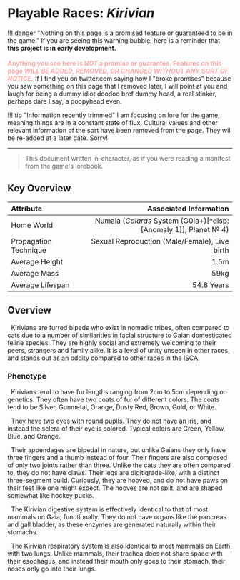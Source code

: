 # Playable Races: *Kirivian*

!!! danger "Nothing on this page is a promised feature or guaranteed to be in the game."
    If you are seeing this warning bubble, here is a reminder that **this project is in early development.**<br/>
    <br/>
    <span style="color:#faa">**Anything you see here is *NOT* a promise or guarantee. Features on this page *WILL BE ADDED, REMOVED, OR CHANGED WITHOUT ANY SORT OF NOTICE.***</span> If I find you on twitter.com saying how I "broke promises" because you saw something on this page that I removed later, I will point at you and laugh for being a dummy idiot doodoo bref dummy head, a real stinker, perhaps dare I say, a poopyhead even.</span>

!!! tip "Information recently trimmed"
    I am focusing on lore for the game, meaning things are in a constant state of flux. Cultural values and other relevant information of the sort have been removed from the page. They will be re-added at a later date. Sorry!

***

> This document written in-character, as if you were reading a manifest from the game's lorebook.

## Key Overview
| Attribute  | Associated Information  |
| :--------- | ----------------: |
| Home World | Numala (*Colaras* System (G0Ia+)[^disp:&#x5B;Anomaly&#x20;1&#x5D;], Planet № 4) |
| Propagation Technique | Sexual Reproduction (Male/Female), Live birth |
| Average Height | 1.5m |
| Average Mass | 59kg |
| Average Lifespan | 54.8 Years |

## Overview

&nbsp;&nbsp;Kirivians are furred bipeds who exist in nomadic tribes, often compared to cats due to a number of similarities in facial structure to Gaian domesticated feline species. They are highly social and extremely welcoming to their peers, strangers and family alike. It is a level of unity unseen in other races, and stands out as an oddity compared to other races in the [ISCA](../other-lore/isca.md).

### Phenotype

&nbsp;&nbsp;Kirivians tend to have fur lengths ranging from 2cm to 5cm depending on genetics. They often have two coats of fur of different colors. The coats tend to be Silver, Gunmetal, Orange, Dusty Red, Brown, Gold, or White.

&nbsp;&nbsp;They have two eyes with round pupils. They do not have an iris, and instead the sclera of their eye is colored. Typical colors are Green, Yellow, Blue, and Orange.

&nbsp;&nbsp;Their appendages are bipedal in nature, but unlike Gaians they only have three fingers and a thumb instead of four. Their fingers are also composed of only two joints rather than three. Unlike the cats they are often compared to, they do not have claws. Their legs are digitigrade-like, with a distinct three-segment build. Curiously, they are hooved, and do not have paws on their feet like one might expect. The hooves are not split, and are shaped somewhat like hockey pucks.

&nbsp;&nbsp;The Kirivian digestive system is effectively identical to that of most mammals on Gaia, functionally. They do not have organs like the pancreas and gall bladder, as these enzymes are generated naturally within their stomachs.

&nbsp;&nbsp;The Kirivian respiratory system is also identical to most mammals on Earth, with two lungs. Unlike mammals, their trachea does not share space with their esophagus, and instead their mouth only goes to their stomach, their noses only go into their lungs.

<!--

## Home World

&nbsp;&nbsp;Their home world, Numala, is in a particularly interesting state. It is currently in the process of recovering from an ecological disaster. A coronal mass ejection from their star directly hit their home planet, destroying its magnetic field. Most of the world's oceans and atmosphere were removed by solar winds, turning the planet into a desert comprised from the sand that was once the ocean floor. Plant life could not sustain itself under the harsh radiation of the star, and was quick to die, as were most animals that fed on the plants. The only life to survive was the fungi, which commonly resided in caves or places otherwise protected from solar radiation.

&nbsp;&nbsp;The most intriguing part of their planet is its water cycle. The current state of the world causes there to be a perpetual, though thin, cloud cover over all of its skies. It is constantly around 80% relative humidity, yet rain is extremely rare. From space, the planet looks like a shiny glass ball, but from within, an even more beautiful wavy sky with sun rays peeking through thinner sections of the cloud layer exists, almost in a manner similar to looking up through the surface of water.

&nbsp;&nbsp;In place of the now extinct plant life, photosynthesizing fungi dominate the world, primarily growing on what is left of the elevated land masses. Unlike earth fungi, these have not evolved for aggressive growth strategies, and thus remain relatively isolated. The fungi are somewhat toxic, but are often harvested and cultivated for dye and processed into safe food due to their beautiful red, violet, blue, and green pigments and otherwise nutritious properties.

<small>Moodboard sources: *[Furality Convention: Sylva Treehouse Village](https://vrchat.com/home/world/wrld_c84eaf46-07ec-4d79-8a4c-a64e2d5415c3/info)* (* strongly recommended that you visit in VRChat rather than just looking at the world. PC suggested.)</small>

## Culture and Standards

### *The Day of Clear Skies*

&nbsp;&nbsp;Despite their technological advancements, Kirivians still prefer tribal life. They exhibit a rather unique behavior in that they have only a couple dozen cities on the world, and these cities do not contain residencies. Instead, a city is seen more as a tool, with publicly usable stations and booths where travelers and visitors can temporarily run businesses and commune with their peers. Culturally, staying in any one place is seen as an oddity that previously held a connotation of bad luck, but which has become more and more normal especially with their membership in the ISCA.

&nbsp;&nbsp;Every solar cycle, over the span of a couple days, the alignment of the world rotates to a point where their star aims through a very specific weak spot in the planet's recovering magnetic field. The current makeup of the field is just thin enough to where at this precise angle, radiation has a chance of falling through, blowing the clouds out of the way. This event is celebrated and festivals are held across the globe, as it is the only time in the year where the sky is visible. At dawn and dusk, the people observe beautiful auroras, and at night they can see the stars in the sky. Outside races tend to playfully call this event "the cat's eye" when viewed from space, as the star cuts a distinctive slit-shaped path through the clouds, though it is officially known as *The Day of Clear Skies.*

<small>Moodboard sources: None that I can find :c - This world was based on a feeling however.</small>

### Fashion

Kirivians love thick, woven cloth formed from mycelia fibers. Typically, cloth is decorated around its edges with repeating patterns (occasionally meander, often basic geometric shapes). Little decorations and drawings of this nature that do not take up a significant focal point of the piece are very common. Most cloth is given a pale color, typically blue, red, orange, yellow, brown, violet, and green.

Despite industrialization, most cloth is still handmade as a cultural statement, and most stitches are formed from very thin ropes rather than threads.

<small>Moodboard sources: *Retros* (artist, n.b. 18+ artist! *Safe* examples here, though the domain will still ask if you are 18+: [Art 1](https://e926.net/posts/1658465), [Art 2](https://e926.net/posts/3522397), [Art 3](https://e926.net/posts/3520493), [Art 4](https://e926.net/posts/1656905))</small>

### Romantic and Bonding Interests

&nbsp;&nbsp;Kirivians tend to form relationships with their peers in discrete groups of defined sizes that are considered culturally normal. These groups may be a monogomanous relationship of two individuals, or a polyamorous relationship of three or four individuals. Other numbers tend to be considered strange, but are not shunned in society. Most average individuals which are interested in life with a companion have one or two others.

&nbsp;&nbsp;When two individuals come together, there is surprisingly no large-scale ceremony for a civil union (think Marriage). Instead, relationships are localized to their direct families in line with their nomadic lifestyles, and typically involve a feast. Other activities are typically up to the ones getting unified and tend to fall in line with their personalities and interests; they can range from nothing at all to games and dances for the whole day.

!!! danger "A part of this document has been omitted."
    Certain parts of the specification (specifically for how this race is designed anatomically) contains mature content which has no means of being age-gated at this time. Until further notice, the section will be largely cleared to prevent this content from being visible to possible underage visitors.

&nbsp;&nbsp;They have children like mammals. I really just want cat people with some weird alien quirks but this can be normal.

[^disp:&#x5B;Anomaly&#x20;1&#x5D;]: Star is a black hole star. Its radius has been compressed and its composition matches that of a main sequence star, but the energy released is enormous, as shown in its anomalous luminosity. The star is expected to live only a few hundred million years longer.

-->